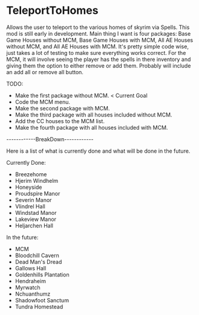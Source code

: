 # TeleportToHomes
 Allows the user to teleport to the various homes of skyrim via Spells. This mod is still early in development. Main thing I want is four packages: Base Game Houses without MCM, Base Game Houses with MCM, All AE Houses without MCM, and All AE Houses with MCM. It's pretty simple code wise, just takes a lot of testing to make sure everything works correct. For the MCM, it will involve seeing the player has the spells in there inventory and giving them the option to either remove or add them. Probably will include an add all or remove all button. 

 TODO: 
  - Make the first package without MCM. < Current Goal
  - Code the MCM menu.
  - Make the second package with MCM.
  - Make the third package with all houses included without MCM.
  - Add the CC houses to the MCM list.
  - Make the fourth package with all houses included with MCM.

------------BreakDown------------

 Here is a list of what is currently done and what will be done in the future.

Currently Done:
  - Breezehome	
  - Hjerim	Windhelm	
  - Honeyside	
  - Proudspire Manor
  - Severin Manor
  - Vlindrel Hall	
  - Windstad Manor
  - Lakeview Manor
  - Heljarchen Hall

In the future:
 - MCM
 - Bloodchill Cavern
 - Dead Man's Dread
 - Gallows Hall
 - Goldenhills Plantation
 - Hendraheim
 - Myrwatch
 - Nchuanthumz
 - Shadowfoot Sanctum
 - Tundra Homestead
